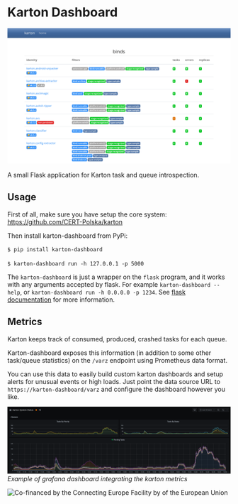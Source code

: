 # Karton Dashboard

![](img/dashboard.png)

A small Flask application for Karton task and queue introspection.

## Usage

First of all, make sure you have setup the core system: https://github.com/CERT-Polska/karton

Then install karton-dashboard from PyPi:

```shell
$ pip install karton-dashboard

$ karton-dashboard run -h 127.0.0.1 -p 5000
```

The `karton-dashboard` is just a wrapper on the `flask` program, and it works with any arguments accepted by flask. For example `karton-dashboard --help`, or `karton-dashboard run -h 0.0.0.0 -p 1234`. See [flask documentation](https://flask.palletsprojects.com/en/1.1.x/cli/) for more information.

## Metrics

Karton keeps track of consumed, produced, crashed tasks for each queue.

Karton-dashboard exposes this information (in addition to some other task/queue statistics) on the `/varz` endpoint using Prometheus data format.

You can use this data to easily build custom karton dashboards and setup alerts for unusual events or high loads. Just point the data source URL to `https://karton-dashboard/varz` and configure the dashboard however you like.

![](img/grafana.png)
*Example of grafana dashboard integrating the karton metrics*


![Co-financed by the Connecting Europe Facility by of the European Union](https://www.cert.pl/wp-content/uploads/2019/02/en_horizontal_cef_logo-1.png)
